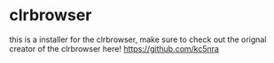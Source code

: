 clrbrowser
==========

this is a installer for the clrbrowser, make sure to check out the orignal creator of the clrbrowser here! https://github.com/kc5nra
